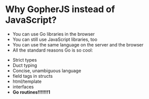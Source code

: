 # Why GopherJS instead of JavaScript?

* You can use Go libraries in the browser
* You can still use JavaScript libraries, too
* You can use the same language on the server and the browser
* All the standard reasons Go is so cool:
 - Strict types
 - Duct typing
 - Concise, unambiguous language
 - field tags in structs
 - html/template
 - interfaces
 - **Go routines!!!!!!!1**
